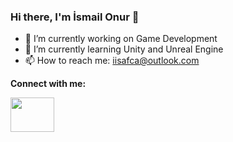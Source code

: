 ### Hi there, I'm İsmail Onur 👋

- 🔭 I’m currently working on Game Development
- 🌱 I’m currently learning Unity and Unreal Engine
- 📫 How to reach me: iisafca@outlook.com

<strong> Connect with me: </strong>


<a href="https://www.linkedin.com/in/iisafca/">
<img src="https://img.compkkart.com/img/reviews/306/linkedin.jpg" width="70" height="55"></a>

